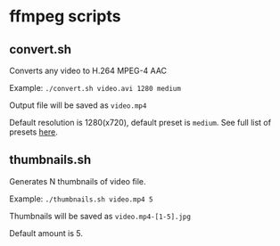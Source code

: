 # ffmpeg scripts

## convert.sh

Converts any video to H.264 MPEG-4 AAC

Example: `./convert.sh video.avi 1280 medium`

Output file will be saved as `video.mp4`

Default resolution is 1280(x720), default preset is `medium`. See full list of presets [here](https://trac.ffmpeg.org/wiki/Encode/H.264#a2.Chooseapresetandtune).

## thumbnails.sh

Generates N thumbnails of video file.

Example: `./thumbnails.sh video.mp4 5`

Thumbnails will be saved as `video.mp4-[1-5].jpg`

Default amount is 5.
